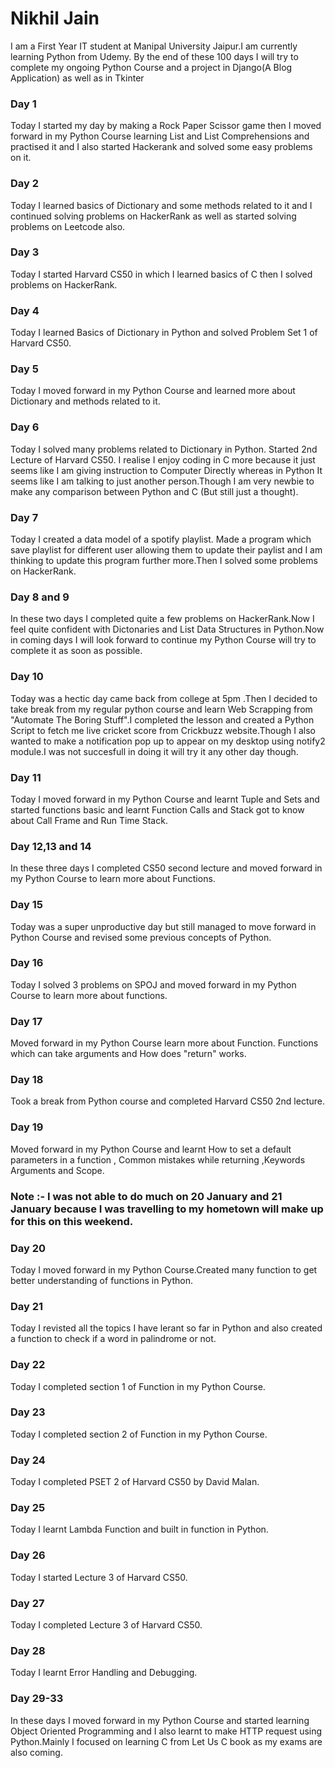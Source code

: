 # Nikhil Jain

I am a First Year IT student at Manipal University Jaipur.I am currently learning Python from Udemy. By the end of these 100 days I will try to complete my ongoing Python Course and a project in Django(A Blog Application) as well as in Tkinter

### Day 1 

Today I started my day by making a Rock Paper Scissor game then I moved forward in my Python Course learning List and List Comprehensions and practised it and I also started Hackerank and solved some easy problems on it.

### Day 2

Today I learned basics of Dictionary and some methods related to it and I continued solving problems on HackerRank as well as started solving problems on Leetcode also.

### Day 3

Today I started Harvard CS50 in which I learned basics of C then I solved problems on HackerRank.

### Day 4 

Today I learned Basics of Dictionary in Python and solved Problem Set 1 of Harvard CS50.

### Day 5

Today I moved forward in my Python Course and learned more about Dictionary and methods related to it.

### Day 6 

Today I solved many problems related to Dictionary in Python. Started 2nd Lecture of Harvard CS50. I realise I enjoy coding in C more because it just seems like I am giving instruction to Computer Directly whereas in Python It seems like I am talking to just another person.Though I am very newbie to make any comparison between Python and C (But still just a thought).

### Day 7

Today I created a data model of a spotify playlist. Made a program which save playlist for different user allowing them to update their paylist and I am thinking to update this program further more.Then I solved some problems on HackerRank.

### Day 8 and 9

In these two days I completed quite a few problems on HackerRank.Now I feel quite confident with Dictonaries and List Data Structures in Python.Now in coming days I will look forward to continue my Python Course will try to complete it as soon as possible.

### Day 10 

Today was a hectic day came back from college at 5pm .Then I decided to take break from my regular python course and learn Web Scrapping from "Automate The Boring Stuff".I completed the lesson and created a Python Script to fetch me live cricket score from Crickbuzz website.Though I also wanted to make a notification pop up to appear on my desktop using notify2 module.I was not succesfull in doing it will try it any other day though. 

### Day 11

Today I moved forward in my Python Course and learnt Tuple and Sets and started functions basic and learnt Function Calls and Stack got to know about Call Frame and Run Time Stack. 
 
### Day 12,13 and 14 
 
In these three days I completed CS50 second lecture and moved forward in my Python Course to learn more about Functions.

### Day 15 

Today was a super unproductive day but still managed to move forward in Python Course and revised some previous concepts of Python.

### Day 16

Today I solved 3 problems on SPOJ and moved forward in my Python Course to learn more about functions.

### Day 17

Moved forward in my Python Course learn more about Function. Functions which can take arguments and How does "return" works.

### Day 18

Took a break from Python course and completed Harvard CS50 2nd lecture. 

### Day 19 

Moved forward in my Python Course and learnt How to set a default parameters in a function , Common mistakes while returning ,Keywords Arguments and Scope.

### Note :- I was not able to do much on 20 January and 21 January because I was travelling to my hometown will make up for this on this weekend.

### Day 20 

Today I moved forward in my Python Course.Created many function to get better understanding of functions in Python.

### Day 21

Today I revisted all the topics I have lerant so far in Python and also created a function to check if a word in palindrome or not.  

### Day 22 

Today I completed section 1 of Function in my Python Course.

### Day 23 

Today I completed section 2 of Function in my Python Course.

### Day 24

Today I completed PSET 2 of Harvard CS50 by David Malan.

### Day 25 

Today I learnt Lambda Function and built in function in Python.

### Day 26

Today I started Lecture 3 of Harvard CS50.

### Day 27

Today I completed Lecture 3 of Harvard CS50.

### Day 28

Today I learnt Error Handling and Debugging.

### Day 29-33

In these days I moved forward in my Python Course and started learning Object Oriented Programming and I also learnt to make HTTP request using Python.Mainly I focused on learning C from Let Us C book as my exams are also coming.






 

